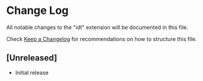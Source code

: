 # Change Log

All notable changes to the "idt" extension will be documented in this file.

Check [Keep a Changelog](http://keepachangelog.com/) for recommendations on how to structure this file.

## [Unreleased]

- Initial release